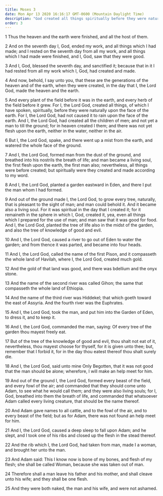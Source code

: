 ```yaml
---
title: Moses 3
date: Mon Apr 13 2020 16:16:17 GMT-0600 (Mountain Daylight Time)
description: "God created all things spiritually before they were naturally upon the earth—He created man, the first flesh, upon the earth—Woman is a help meet for man."
order: 3
---
```


1 Thus the heaven and the earth were finished, and all the host of them.

2 And on the seventh day I, God, ended my work, and all things which I had made; and I rested on the seventh day from all my work, and all things which I had made were finished, and I, God, saw that they were good.

3 And I, God, blessed the seventh day, and sanctified it; because that in it I had rested from all my work which I, God, had created and made.

4 And now, behold, I say unto you, that these are the generations of the heaven and of the earth, when they were created, in the day that I, the Lord God, made the heaven and the earth.

5 And every plant of the field before it was in the earth, and every herb of the field before it grew. For I, the Lord God, created all things, of which I have spoken, spiritually, before they were naturally upon the face of the earth. For I, the Lord God, had not caused it to rain upon the face of the earth. And I, the Lord God, had created all the children of men; and not yet a man to till the ground; for in heaven created I them; and there was not yet flesh upon the earth, neither in the water, neither in the air.

6 But I, the Lord God, spake, and there went up a mist from the earth, and watered the whole face of the ground.

7 And I, the Lord God, formed man from the dust of the ground, and breathed into his nostrils the breath of life; and man became a living soul, the first flesh upon the earth, the first man also; nevertheless, all things were before created; but spiritually were they created and made according to my word.

8 And I, the Lord God, planted a garden eastward in Eden, and there I put the man whom I had formed.

9 And out of the ground made I, the Lord God, to grow every tree, naturally, that is pleasant to the sight of man; and man could behold it. And it became also a living soul. For it was spiritual in the day that I created it; for it remaineth in the sphere in which I, God, created it, yea, even all things which I prepared for the use of man; and man saw that it was good for food. And I, the Lord God, planted the tree of life also in the midst of the garden, and also the tree of knowledge of good and evil.

10 And I, the Lord God, caused a river to go out of Eden to water the garden; and from thence it was parted, and became into four heads.

11 And I, the Lord God, called the name of the first Pison, and it compasseth the whole land of Havilah, where I, the Lord God, created much gold.

12 And the gold of that land was good, and there was bdellium and the onyx stone.

13 And the name of the second river was called Gihon; the same that compasseth the whole land of Ethiopia.

14 And the name of the third river was Hiddekel; that which goeth toward the east of Assyria. And the fourth river was the Euphrates.

15 And I, the Lord God, took the man, and put him into the Garden of Eden, to dress it, and to keep it.

16 And I, the Lord God, commanded the man, saying: Of every tree of the garden thou mayest freely eat.

17 But of the tree of the knowledge of good and evil, thou shalt not eat of it, nevertheless, thou mayest choose for thyself, for it is given unto thee; but, remember that I forbid it, for in the day thou eatest thereof thou shalt surely die.

18 And I, the Lord God, said unto mine Only Begotten, that it was not good that the man should be alone; wherefore, I will make an help meet for him.

19 And out of the ground I, the Lord God, formed every beast of the field, and every fowl of the air; and commanded that they should come unto Adam, to see what he would call them; and they were also living souls; for I, God, breathed into them the breath of life, and commanded that whatsoever Adam called every living creature, that should be the name thereof.

20 And Adam gave names to all cattle, and to the fowl of the air, and to every beast of the field; but as for Adam, there was not found an help meet for him.

21 And I, the Lord God, caused a deep sleep to fall upon Adam; and he slept, and I took one of his ribs and closed up the flesh in the stead thereof.

22 And the rib which I, the Lord God, had taken from man, made I a woman, and brought her unto the man.

23 And Adam said: This I know now is bone of my bones, and flesh of my flesh; she shall be called Woman, because she was taken out of man.

24 Therefore shall a man leave his father and his mother, and shall cleave unto his wife; and they shall be one flesh.

25 And they were both naked, the man and his wife, and were not ashamed.
